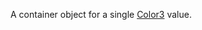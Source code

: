 A container object for a single [Color3](https://developer.roblox.com/en-us/api-reference/datatype/Color3) value.